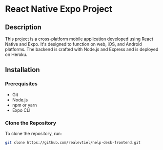 # React Native Expo Project

## Description
This project is a cross-platform mobile application developed using React Native and Expo. It's designed to function on web, iOS, and Android platforms. The backend is crafted with Node.js and Express and is deployed on Heroku.

## Installation

### Prerequisites
- Git
- Node.js
- npm or yarn
- Expo CLI

### Clone the Repository
To clone the repository, run:
```bash
git clone https://github.com/realevtiel/help-desk-frontend.git
